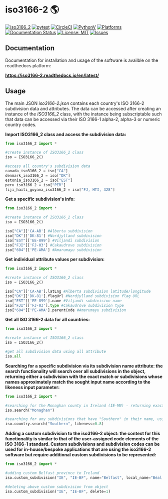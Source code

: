 # iso3166-2 🌎
[![iso3166_2](https://img.shields.io/pypi/v/iso3166-2)](https://pypi.org/project/iso3166-2/)
[![pytest](https://github.com/amckenna41/iso3166-2/workflows/Building%20and%20Testing/badge.svg)](https://github.com/amckenna41/iso3166-2/actions?query=workflowBuilding%20and%20Testing)
[![CircleCI](https://dl.circleci.com/status-badge/img/gh/amckenna41/iso3166-2/tree/main.svg?style=svg&circle-token=f399bc09886e183a1866efe27808ebecb21a5ea9)](https://dl.circleci.com/status-badge/redirect/gh/amckenna41/iso3166-2/tree/main)
[![PythonV](https://img.shields.io/pypi/pyversions/iso3166-2?logo=2)](https://pypi.org/project/iso3166-2/)
[![Platforms](https://img.shields.io/badge/platforms-linux%2C%20macOS%2C%20Windows-green)](https://pypi.org/project/iso3166-2/)
[![Documentation Status](https://readthedocs.org/projects/iso3166-2/badge/?version=latest)](https://iso3166-2.readthedocs.io/en/latest/?badge=latest)
[![License: MIT](https://img.shields.io/github/license/amckenna41/iso3166-2)](https://opensource.org/licenses/MIT)
[![Issues](https://img.shields.io/github/issues/amckenna41/iso3166-2)](https://github.com/amckenna41/iso3166-2/issues)

Documentation
-------------
Documentation for installation and usage of the software is availble on the readthedocs platform:

<b>https://iso3166-2.readthedocs.io/en/latest/</b>

Usage
-----
The main JSON <i>iso3166-2.json</i> contains each country's ISO 3166-2 subdivision data and attributes. The data can be accessed after creating an instance of the <i>ISO3166_2</i> class, with the instance being subscriptable such that data can be accessed via their ISO 3166-1 alpha-2, alpha-3 or numeric country codes.

**Import ISO3166_2 class and access the subdivision data:**
```python
from iso3166_2 import *

#create instance of ISO3166_2 class
iso = ISO3166_2()

#access all country's subdivision data
canada_iso3166_2 = iso["CA"]
denmark_iso3166_2 = iso["DK"]
estonia_iso3166_2 = iso["EST"]
peru_iso3166_2 = iso["PER"]
fiji_haiti_guyana_iso3166_2 = iso["FJ, HTI, 328"]
```

**Get a specific subdivision's info:**
```python
from iso3166_2 import *

#create instance of ISO3166_2 class
iso = ISO3166_2()

iso["CA"]['CA-AB'] #Alberta subdivision
iso["DK"]['DK-81'] #Nordjylland subdivision
iso["EST"]['EE-899'] #Viljandi subdivision
iso["FJI"]['FJ-03'] #Cakaudrove subdivision 
iso["604"]['PE-AMA'] #Amarumayu subdivision
```

**Get individual attribute values per subdivision:**
```python
from iso3166_2 import *

#create instance of ISO3166_2 class
iso = ISO3166_2()

iso["CA"]['CA-AB'].latLng #Alberta subdivision latitude/longitude
iso["DK"]['DK-81'].flagUrl #Nordjylland subdivision flag URL
iso["EST"]['EE-899'].name #Viljandi subdivision name
iso["FJI"]['FJ-03'].type #Cakaudrove subdivision type
iso["604"]['PE-AMA'].parentCode #Amarumayu subdivision
```

**Get all ISO 3166-2 data for all countries:**
```python
from iso3166_2 import *

#create instance of ISO3166_2 class
iso = ISO3166_2()

#get all subdivision data using all attribute
iso.all
```
**Searching for a specific subdivision via its subdivision name attribute: the search functionality will search over all subdivisions in the object, 
returning either a subdivision with the exact match or subdivisions whose 
names approximately match the sought input name according to the likeness 
input parameter:**
```python
from iso3166_2 import *

#searching for the Monaghan county in Ireland (IE-MN) - returning exact matching subdivision
iso.search("Monaghan")

#searching for any subdivisions that have "Southern" in their name, using a likeness score of 0.8
iso.country.search("Southern", likeness=0.8)
```

**Adding a custom subdivision to the iso3166-2 object: the context for this functionality is similar to that of the user-assigned 
code elements of the ISO 3166-1 standard. Custom subdivisions and subdivision 
codes can be used for in-house/bespoke applications that are using the 
iso3166-2 software but require additional custom subdivisions to be represented:**
```python
from iso3166_2 import *

#adding custom Belfast province to Ireland
iso.custom_subdivision("IE", "IE-BF", name="Belfast", local_name="Béal Feirste", type="province", lat_lng=[54.596, -5.931], parent_code=None, flag_url=None)

#deleting above custom subdivision from object
iso.custom_subdivision("IE", "IE-BF", delete=1)
```